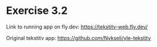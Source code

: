# Exercise 3.2
Link to running app on fly.dev:
https://tekstitv-web.fly.dev/

Original tekstitv app: 
https://github.com/Nykseli/yle-tekstitv
